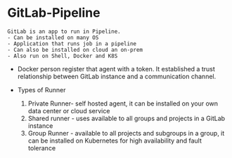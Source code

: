# GitLab-Pipeline

	GitLab is an app to run in Pipeline.
	- Can be installed on many OS
	- Application that runs job in a pipeline
	- Can also be installed on cloud an on-prem
	- Also run on Shell, Docker and K8S

- Docker person register that agent with a token. It established a trust relationship between GitLab instance and a communication channel.

- Types of Runner
	1. Private Runner- self hosted agent, it can be installed on your own data center or cloud service
	2. Shared runner - uses available to all groups and projects in a GitLab instance
	3. Group Runner -  available to all projects and subgroups in a group, it can be installed on Kubernetes for high availability and fault tolerance



